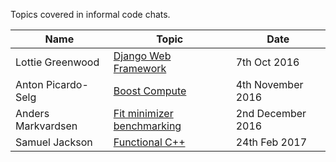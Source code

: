 Topics covered in informal code chats.

Name | Topic | Date
--- | --- | --- |
Lottie Greenwood | [Django Web Framework](MaterialPresented/Django-Web-Framework-7thOct2016-greenwood.pptx) | 7th Oct 2016 |
Anton Picardo-Selg | [Boost Compute](https://antonpiccardoselg.github.io/slides/boost_compute/#/) | 4th November 2016 |
Anders Markvardsen | [Fit minimizer benchmarking](MaterialPresented/Fit-minimizer-benchmarking-2ndDec2016-markvardsen.pptx) | 2nd December 2016 |
Samuel Jackson | [Functional C++](http://slides.com/samueljackson-1/deck) | 24th Feb 2017 |
